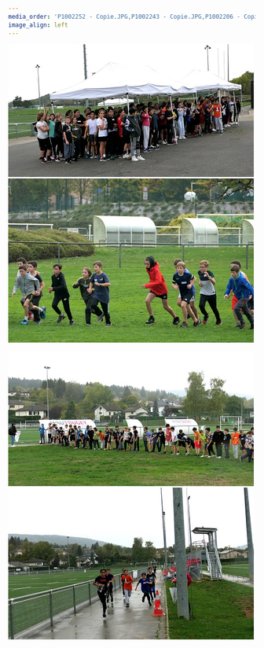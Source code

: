 ```yaml
---
media_order: 'P1002252 - Copie.JPG,P1002243 - Copie.JPG,P1002206 - Copie.JPG,P1002206 - 1.JPG,P1002234 - 1.JPG,P1002243 - 1.JPG,P1002252 - 1.JPG'
image_align: left
---
```


![P1002206%20-%201](P1002206%20-%201.JPG "P1002206%20-%201")     ![P1002234%20-%201](P1002234%20-%201.JPG "P1002234%20-%201")

![P1002243%20-%201](P1002243%20-%201.JPG "P1002243%20-%201")     ![P1002252%20-%201](P1002252%20-%201.JPG "P1002252%20-%201")

